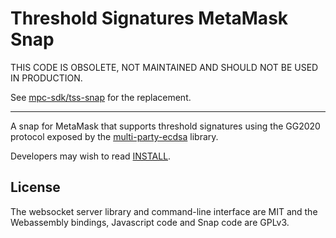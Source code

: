 # Threshold Signatures MetaMask Snap

THIS CODE IS OBSOLETE, NOT MAINTAINED AND SHOULD NOT BE USED IN PRODUCTION.

See [mpc-sdk/tss-snap](https://github.com/mpc-sdk/tss-snap/) for the replacement.

---

A snap for MetaMask that supports threshold signatures using the GG2020 protocol exposed by the [multi-party-ecdsa][] library.

Developers may wish to read [INSTALL](/INSTALL.md).

## License

The websocket server library and command-line interface are MIT and the Webassembly bindings, Javascript code and Snap code are GPLv3.

[multi-party-ecdsa]: https://github.com/ZenGo-X/multi-party-ecdsa
